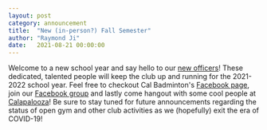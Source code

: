 ```yaml
---
layout: post
category: announcement
title:  "New (in-person?) Fall Semester"
author: "Raymond Ji"
date:   2021-08-21 00:00:00
---
```


Welcome to a new school year and say hello to our [new officers](./meet-officers.html)! These dedicated, talented people will keep the club up and running for the 2021-2022 school year. Feel free to checkout Cal Badminton's [Facebook page](https://www.facebook.com/calbadminton1/), join our [Facebook group](https://www.facebook.com/groups/calbadminton) and lastly come hangout with some cool people at [Calapalooza](./images/flyer_fall_2021.jpg)! Be sure to stay tuned for future announcements regarding the status of open gym and other club activities as we (hopefully) exit the era of COVID-19!
